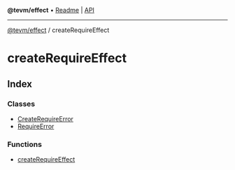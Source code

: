 **@tevm/effect** • [Readme](../README.md) \| [API](../modules.md)

***

[@tevm/effect](../README.md) / createRequireEffect

# createRequireEffect

## Index

### Classes

- [CreateRequireError](classes/CreateRequireError.md)
- [RequireError](classes/RequireError.md)

### Functions

- [createRequireEffect](functions/createRequireEffect.md)
